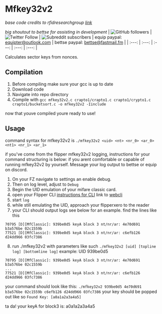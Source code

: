 # Mfkey32v2
*base code credits to rfidresearchgroup [link](https://github.com/rfidresearchgroup/proxmark3)*

*big shoutout to bettse for assisting in development*
| ![GitHub followers](https://img.shields.io/github/followers/equipter?label=Equipter%20&logo=GitHub&style=flat-square) | ![Twitter Follow](https://img.shields.io/twitter/follow/equip0x80?color=b9d1ff&label=Equip0x80&logo=Twitter&style=flat-square) | ![Subreddit subscribers](https://img.shields.io/reddit/subreddit-subscribers/rfid?logo=reddit&logoColor=ffffff&style=flat-square) | equip paypal: equipter@outlook.com | bettse paypal: bettse@fastmail.fm |
| :---: | :---: | :---: | :---: | :---: |


Calculates sector keys from nonces. 

## Compilation 
1. Before compiling make sure your gcc is up to date 
2. Download code
3. Navigate into repo directory 
4. Compile with `gcc mfkey32v2.c crapto1/crapto1.c crapto1/crypto1.c crapto1/bucketsort.c -o mfkey32v2 -Iinclude`

now that youve compiled youre ready to use!

## Usage
command syntax for mfkey32v2 is `./mfkey32v2 <uid> <nt> <nr_0> <ar_0> <nt1> <nr_1> <ar_1>`

if you've come from the flipper mfkey32v2 logging, instructions for your command structuring is below:
if you arent comfortable or capable of running mfkey32v2 by yourself. Message your log output to bettse or equip on discord. 

1. On your FZ navigate to settings an enable debug. 
2. Then on log level, adjust to `Debug` 
3. Begin the UID emulation of your mifare classic card. 
4. open your Flipper CLI 
[instructions for CLI](https://forum.flipperzero.one/t/cli-command-line-interface-examples/1874) 
link to [webcli](https://my.flipp.dev/)
5. start `log` 
6. while still emulating the UID, approach your flipperxero to the reader 
7. your CLI should output logs see below for an example. find the lines like this 
```
70795 [D][MfClassic]: 939be0d5 keyA block 3 nt/nr/ar: 4e70d691 b3a576be 02c1559b
77521 [D][MfClassic]: 939be0d5 keyA block 3 nt/nr/ar: c6efb126 d24dd966 03fc7386
```
8. run ./mfkey32v2 with parameters like such 
`./mfkey32v2 [uid] [topline log] [bottomline log]`
example: UID 939be0d5 
```
70795 [D][MfClassic]: 939be0d5 keyA block 3 nt/nr/ar: 4e70d691 b3a576be 02c1559b
...
77521 [D][MfClassic]: 939be0d5 keyA block 3 nt/nr/ar: c6efb126 d24dd966 03fc7386
```
your command should look like this:
`./mfkey32v2 939be0d5 4e70d691 b3a576be 02c1559b c6efb126 d24dd966 03fc7386`
your key should be popped out like so 
`Found Key: [a0a1a2a3a4a5]`

ta da! your keyA for block3 is: a0a1a2a3a4a5
